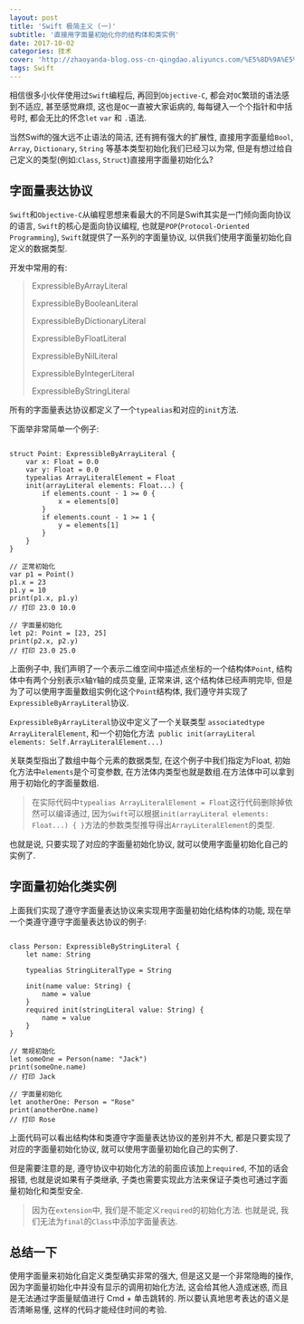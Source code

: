 ```yaml
---
layout: post
title: 'Swift 极简主义 (一)'
subtitle: '直接用字面量初始化你的结构体和类实例'
date: 2017-10-02
categories: 技术
cover: 'http://zhaoyanda-blog.oss-cn-qingdao.aliyuncs.com/%E5%8D%9A%E5%AE%A2%E5%B0%81%E9%9D%A2/Swift%20%E6%9E%81%E7%AE%80%E4%B8%BB%E4%B9%89%28%E4%B8%80%29.jpg'
tags: Swift
---
```

相信很多小伙伴使用过`Swift`编程后, 再回到`Objective-C`, 都会对`OC`繁琐的语法感到不适应, 甚至感觉麻烦, 这也是`OC`一直被大家诟病的, 每每键入一个个指针和中括号时, 都会无比的怀念`let` `var` 和 `.`语法.

当然Swift的强大远不止语法的简洁, 还有拥有强大的扩展性, 直接用字面量给`Bool`, `Array`, `Dictionary`, `String` 等基本类型初始化我们已经习以为常, 但是有想过给自己定义的类型(例如:`Class`, `Struct`)直接用字面量初始化么?

## 字面量表达协议

`Swift`和`Objective-C`从编程思想来看最大的不同是Swift其实是一门倾向面向协议的语言, `Swift`的核心是面向协议编程, 也就是`POP`(`Protocol-Oriented Programming`), `Swift`就提供了一系列的字面量协议, 以供我们使用字面量初始化自定义的数据类型.

开发中常用的有:

> ExpressibleByArrayLiteral
> 
> ExpressibleByBooleanLiteral
> 
> ExpressibleByDictionaryLiteral
> 
> ExpressibleByFloatLiteral
> 
> ExpressibleByNilLiteral
> 
> ExpressibleByIntegerLiteral
> 
> ExpressibleByStringLiteral

所有的字面量表达协议都定义了一个`typealias`和对应的`init`方法.

下面举非常简单一个例子:

<pre><code class="language-swift">
struct Point: ExpressibleByArrayLiteral {
    var x: Float = 0.0
    var y: Float = 0.0
    typealias ArrayLiteralElement = Float
    init(arrayLiteral elements: Float...) {
        if elements.count - 1 >= 0 {
            x = elements[0]
        }
        if elements.count - 1 >= 1 {
            y = elements[1]
        }
    }
}

// 正常初始化
var p1 = Point()
p1.x = 23
p1.y = 10
print(p1.x, p1.y)
// 打印 23.0 10.0

// 字面量初始化
let p2: Point = [23, 25]
print(p2.x, p2.y)
// 打印 23.0 25.0
</code></pre>

上面例子中, 我们声明了一个表示二维空间中描述点坐标的一个结构体`Point`, 结构体中有两个分别表示`X`轴`Y`轴的成员变量, 正常来讲, 这个结构体已经声明完毕, 但是为了可以使用字面量数组实例化这个`Point`结构体, 我们遵守并实现了`ExpressibleByArrayLiteral`协议.

`ExpressibleByArrayLiteral`协议中定义了一个关联类型 `associatedtype ArrayLiteralElement`, 和一个初始化方法` public init(arrayLiteral elements: Self.ArrayLiteralElement...)`

关联类型指出了数组中每个元素的数据类型, 在这个例子中我们指定为Float, 初始化方法中`elements`是个可变参数, 在方法体内类型也就是数组.在方法体中可以拿到用于初始化的字面量数组.

> 在实际代码中`typealias ArrayLiteralElement = Float`这行代码删除掉依然可以编译通过, 因为`Swift`可以根据`init(arrayLiteral elements: Float...) { }`方法的参数类型推导得出`ArrayLiteralElement`的类型.

也就是说, 只要实现了对应的字面量初始化协议, 就可以使用字面量初始化自己的实例了.

## 字面量初始化类实例

上面我们实现了遵守字面量表达协议来实现用字面量初始化结构体的功能, 现在举一个类遵守遵守字面量表达协议的例子:

<pre><code class="language-swift">
class Person: ExpressibleByStringLiteral {
    let name: String
    
    typealias StringLiteralType = String
    
    init(name value: String) {
        name = value
    }
    required init(stringLiteral value: String) {
        name = value
    }
}

// 常规初始化
let someOne = Person(name: "Jack")
print(someOne.name)
// 打印 Jack

// 字面量初始化
let anotherOne: Person = "Rose"
print(anotherOne.name)
// 打印 Rose
</code></pre>

上面代码可以看出结构体和类遵守字面量表达协议的差别并不大, 都是只要实现了对应的字面量初始化协议, 就可以使用字面量初始化自己的实例了.

但是需要注意的是, 遵守协议中初始化方法的前面应该加上`required`, 不加的话会报错, 也就是说如果有子类继承, 子类也需要实现此方法来保证子类也可通过字面量初始化和类型安全.

> 因为在`extension`中, 我们是不能定义`required`的初始化方法. 也就是说, 我们无法为`final`的`Class`中添加字面量表达.

## 总结一下
使用字面量来初始化自定义类型确实非常的强大, 但是这又是一个非常隐晦的操作, 因为字面量初始化中并没有显示的调用初始化方法, 这会给其他人造成迷惑, 而且是无法通过字面量赋值进行 Cmd + 单击跳转的. 所以要认真地思考表达的语义是否清晰易懂, 这样的代码才能经住时间的考验.

